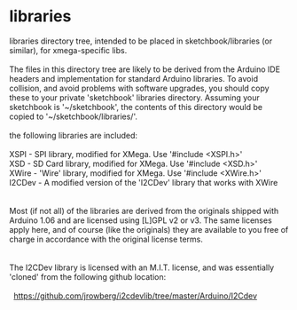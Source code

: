 libraries
=========

libraries directory tree, intended to be placed in sketchbook/libraries (or similar),
for xmega-specific libs.<br>
<br>
The files in this directory tree are likely to be derived from the Arduino IDE headers
and implementation for standard Arduino libraries.  To avoid collision, and avoid
problems with software upgrades, you should copy these to your private 'sketchbook'
libraries directory.  Assuming your sketchbook is '~/sketchbook', the contents of
this directory would be copied to '~/sketchbook/libraries/'.<br>
<br>
the following libraries are included:<br>
<br>
XSPI   - SPI library, modified for XMega.  Use '#include &lt;XSPI.h&gt;'<br>
XSD    - SD Card library, modified for XMega.  Use '#include &lt;XSD.h&gt;'<br>
XWire  - 'Wire' library, modified for XMega.  Use '#include &lt;XWire.h&gt;'<br>
I2CDev - A modified version of the 'I2CDev' library that works with XWire<br>
<br>
<br>
Most (if not all) of the libraries are derived from the originals shipped with
Arduino 1.06 and are licensed using [L]GPL v2 or v3.  The same licenses
apply here, and of course (like the originals) they are available to you
free of charge in accordance with the original license terms.<br>
<br>
<br>
The I2CDev library is licensed with an M.I.T. license, and was essentially
'cloned' from the following github location:<br>
<br>
&nbsp;&nbsp;https://github.com/jrowberg/i2cdevlib/tree/master/Arduino/I2Cdev<br>
<br>


